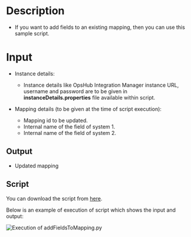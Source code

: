 # Description

- If you want to add fields to an existing mapping, then you can use this sample script.

# Input

- Instance details:
  - Instance details like OpsHub Integration Manager instance URL, username and password are to be given in **instanceDetails.properties** file available within script.

- Mapping details (to be given at the time of script execution):
  - Mapping id to be updated.
  - Internal name of the field of system 1.
  - Internal name of the field of system 2.

## Output

- Updated mapping

## Script

You can download the script from [here](https://opshub.com/ohftp/AdminAPI/addFieldsToMapping.zip).

Below is an example of execution of script which shows the input and output:

![Execution of addFieldsToMapping.py](assets/Admin_API_Rest_5a.png)
